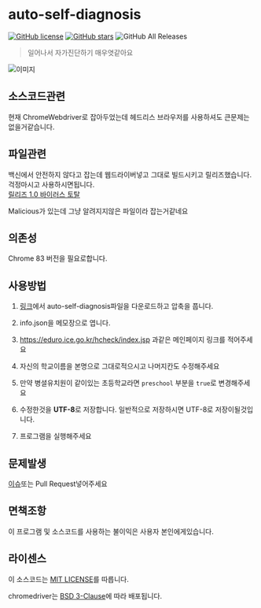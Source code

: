 # auto-self-diagnosis
[![GitHub license](https://img.shields.io/github/license/SaidBySolo/auto-self-diagnosis)](https://github.com/SaidBySolo/auto-self-diagnosis/blob/master/LICENSE)
[![GitHub stars](https://img.shields.io/github/stars/SaidBySolo/auto-self-diagnosis)](https://github.com/SaidBySolo/auto-self-diagnosis/stargazers)
![GitHub All Releases](https://img.shields.io/github/downloads/SaidBySolo/auto-self-diagnosis/total)
> 일어나서 자가진단하기 매우엿같아요

![이미지](https://i.imgur.com/76zCDVn.gif)  

## 소스코드관련

현재 ChromeWebdriver로 잡아두었는데
헤드리스 브라우저를 사용하셔도 큰문제는 없을거같습니다.

## 파일관련

백신에서 안전하지 않다고 잡는데 웹드라이버넣고 그대로 빌드시키고 릴리즈했습니다.  
걱정마시고 사용하시면됩니다.  
[릴리즈 1.0 바이러스 토탈](https://www.virustotal.com/gui/file/055adf001392e2a8b66a7c3ed6c19393138d00e2522a8b9fb481b68428e6fffe/detection)  

Malicious가 있는데 그냥 알려지지않은 파일이라 잡는거같네요

## 의존성

Chrome 83 버전을 필요로합니다.

## 사용방법

1. [링크](https://github.com/SaidBySolo/auto-self-diagnosis/releases/tag/3.0.)에서 auto-self-diagnosis파일을 다운로드하고 압축을 풉니다.

2. info.json을 메모장으로 엽니다.

3. https://eduro.ice.go.kr/hcheck/index.jsp 과같은 메인페이지 링크를 적어주세요

4. 자신의 학교이름을 본명으로 그대로적으시고 나머지칸도 수정해주세요

5. 만약 병셜유치원이 같이있는 초등학교라면 ``preschool`` 부분을 ``true``로 변경해주세요

6. 수정한것을 **UTF-8**로 저장합니다. 일반적으로 저장하시면 UTF-8로 저장이될것입니다.

7. 프로그램을 실행해주세요

## 문제발생

[이슈](https://github.com/SaidBySolo/auto-self-diagnosis/issues)또는 Pull Request넣어주세요

## 면책조항

이 프로그램 및 소스코드를 사용하는 불이익은 사용자 본인에게있습니다.

## 라이센스

이 소스코드는 [MIT LICENSE](LICENSE)를 따릅니다.

chromedriver는 [BSD 3-Clause](LICENSE.chromedriver)에 따라 배포됩니다.
   

